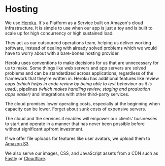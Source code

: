 # Hosting

We use [Heroku](http://heroku.com/). It's a Platform as a Service built on Amazon's cloud infrastructure. It is simple to use when our app is just a toy and is built to scale up for high concurrency or high sustained load.

They act as our outsourced operations team, helping us deliver working software, instead of dealing with already solved problems which we would have to worry about with a bare-bones hosting provider.

Heroku uses conventions to make decisions for us that are unnecessary for us to make. Some things like web servers and app servers are solved problems and can be standardized across applications, regardless of the framework that they're written in. Heroku has additional features like review apps _(which helps in code review by being able to test behaviour as it is used)_, pipelines _(which makes handling review, staging and production apps easier)_ and integrations with other third-party services.

The cloud promises lower operating costs, especially at the beginning when capacity can be lower. Forget about sunk costs of expensive servers.

The cloud and the services it enables will empower our clients' businesses to start and operate in a manner that has never been possible before without significant upfront investment.

If we offer file uploads for features like user avatars, we upload them to [Amazon S3](http://aws.amazon.com/s3/).

We also serve our images, CSS, and JavaScript assets from a CDN such as [Fastly](http://www.fastly.com/) or [Cloudflare](https://www.cloudflare.com/).
